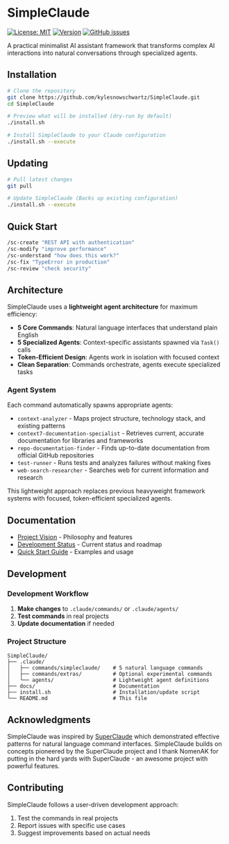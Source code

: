 # SimpleClaude

[![License: MIT](https://img.shields.io/badge/License-MIT-yellow.svg)](https://opensource.org/licenses/MIT) [![Version](https://img.shields.io/badge/version-0.5.0-blue.svg)](https://github.com/kylesnowschwartz/SimpleClaude) [![GitHub issues](https://img.shields.io/github/issues/kylesnowschwartz/SimpleClaude)](https://github.com/kylesnowschwartz/SimpleClaude/issues)

A practical minimalist AI assistant framework that transforms complex AI interactions into natural conversations through specialized agents.

## Installation

```bash
# Clone the repository
git clone https://github.com/kylesnowschwartz/SimpleClaude.git
cd SimpleClaude

# Preview what will be installed (dry-run by default)
./install.sh

# Install SimpleClaude to your Claude configuration
./install.sh --execute
```

## Updating

```bash
# Pull latest changes
git pull

# Update SimpleClaude (Backs up existing configuration)
./install.sh --execute
```

## Quick Start

```bash
/sc-create "REST API with authentication"
/sc-modify "improve performance"
/sc-understand "how does this work?"
/sc-fix "TypeError in production"
/sc-review "check security"
```

## Architecture

SimpleClaude uses a **lightweight agent architecture** for maximum efficiency:

- **5 Core Commands**: Natural language interfaces that understand plain English
- **5 Specialized Agents**: Context-specific assistants spawned via `Task()` calls
- **Token-Efficient Design**: Agents work in isolation with focused context
- **Clean Separation**: Commands orchestrate, agents execute specialized tasks

### Agent System

Each command automatically spawns appropriate agents:

- `context-analyzer` - Maps project structure, technology stack, and existing patterns
- `context7-documentation-specialist` - Retrieves current, accurate documentation for libraries and frameworks
- `repo-documentation-finder` - Finds up-to-date documentation from official GitHub repositories
- `test-runner` - Runs tests and analyzes failures without making fixes
- `web-search-researcher` - Searches web for current information and research

This lightweight approach replaces previous heavyweight framework systems with focused, token-efficient specialized agents.

## Documentation

- [Project Vision](docs/VISION.md) - Philosophy and features
- [Development Status](docs/PHASES.md) - Current status and roadmap
- [Quick Start Guide](docs/README.md) - Examples and usage

## Development

### Development Workflow

1. **Make changes** to `.claude/commands/` or `.claude/agents/`
2. **Test commands** in real projects
3. **Update documentation** if needed

### Project Structure

```
SimpleClaude/
├── .claude/
│   ├── commands/simpleclaude/    # 5 natural language commands
│   ├── commands/extras/          # Optional experimental commands
│   └── agents/                   # Lightweight agent definitions
├── docs/                         # Documentation
├── install.sh                    # Installation/update script
└── README.md                     # This file
```

## Acknowledgments

SimpleClaude was inspired by [SuperClaude](https://github.com/NomenAK/SuperClaude) which demonstrated effective patterns for natural language command interfaces. SimpleClaude builds on concepts pioneered by the SuperClaude project and I thank NomenAK for putting in the hard yards with SuperClaude - an awesome project with powerful features.

## Contributing

SimpleClaude follows a user-driven development approach:

1. Test the commands in real projects
2. Report issues with specific use cases
3. Suggest improvements based on actual needs
